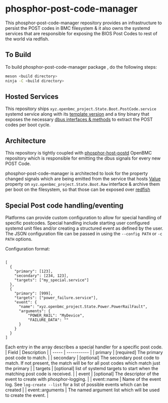 # phosphor-post-code-manager

This phosphor-post-code-manager repository provides an infrastructure to persist
the POST codes in BMC filesystem & it also owns the systemd services that are
responsible for exposing the BIOS Post Codes to rest of the world via redfish.

## To Build

To build phosphor-post-code-manager package , do the following steps:

```bash
meson <build directory>
ninja -C <build directory>
```

## Hosted Services

This repository ships `xyz.openbmc_project.State.Boot.PostCode.service` systemd
service along with its
[template version](https://github.com/openbmc/docs/blob/master/designs/multi-host-postcode.md)
and a tiny binary that exposes the necessary
[dbus interfaces & methods](https://github.com/openbmc/phosphor-dbus-interfaces/blob/master/yaml/xyz/openbmc_project/State/Boot/PostCode.interface.yaml)
to extract the POST codes per boot cycle.

## Architecture

This repository is tightly coupled with
[phosphor-host-postd](https://github.com/openbmc/phosphor-host-postd) OpenBMC
repository which is responsible for emitting the dbus signals for every new POST
Code.

phosphor-post-code-manager is architected to look for the property changed
signals which are being emitted from the service that hosts
[Value](https://github.com/openbmc/phosphor-dbus-interfaces/blob/master/yaml/xyz/openbmc_project/State/Boot/Raw.interface.yaml)
property on `xyz.openbmc_project.State.Boot.Raw` interface & archive them per
boot on the filesystem, so that those can be exposed over
[redfish](https://github.com/openbmc/docs/blob/master/designs/redfish-postcodes.md)

## Special Post code handling/eventing

Platforms can provide custom configuration to allow for special handling of
specific postcodes. Special handling include starting user configured systemd
unit files and/or creating a structured event as defined by the user. The JSON
configuration file can be passed in using the `--config PATH` or `-c PATH`
options.

Configuration format:

```

```

```
[
  {
    "primary": [123],
    "secondary": [234, 123],
    "targets": ["my_special.service"]
  },
  {
    "primary": [999],
    "targets": ["power_failure.service"],
    "event": {
      "name": "xyz.openbmc_project.State.Power.PowerRailFault",
      "arguments": {
          "POWER_RAIL": "MyDevice",
          "FAILURE_DATA": ""
      }
    }
  }
]
```

Each entry in the array describes a special handler for a specific post code. |
Field | Description | | ----- | ----------- | | primary | [required] The primary
post code to match. | | secondary | [optional] The secondary post code to match.
If not present, the match will be for all post codes which match just the
primary | | targets | [optional] list of systemd targets to start when the
matching post code is received. | | event | [optional] The descriptor of the
event to create with phosphor-logging. | | event::name | Name of the event log.
See `log-create --list` for a list of possible events which can be created | |
event::arguments | The named argument list which will be used to create the
event. |

```

```
